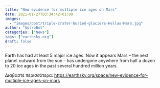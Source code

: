 ```yaml
---
title: "New evidence for multiple ice ages on Mars"
date: 2021-01-27T03:34:42+01:00
images:
  - "images/post/triple-crater-buried-glaciers-Hellas-Mars.jpg"
author: "AstroBot"
categories: ["News"]
tags: ["earthsky.org"]
draft: false
---
```


Earth has had at least 5 major ice ages. Now it appears Mars – the next planet outward from the sun – has undergone anywhere from half a dozen to 20 ice ages in the past several hundred million years. 

Διαβάστε περισσότερα: https://earthsky.org/space/new-evidence-for-multiple-ice-ages-on-mars
